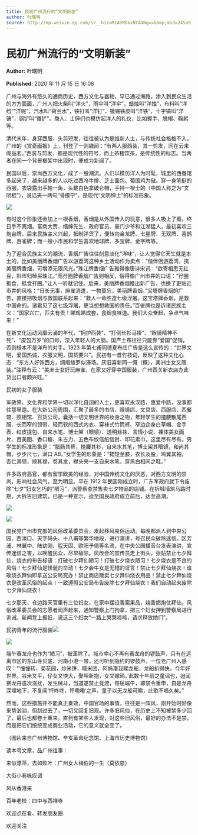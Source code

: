 ```yaml
---
title: 民初广州流行的“文明新装”
author: 叶曙明
source: http://mp.weixin.qq.com/s?__biz=MzA5MDkxNTA4Ng==&amp;mid=2454910282&amp;idx=1&amp;sn=70bef465edcc8bee53980a1be3bb65af&amp;chksm=87a23d2bb0d5b43d4edfbe1719e6541468648c40ad02a1c91a63660e64a189cca6c197ba71f3#rd
---
```


# 民初广州流行的“文明新装”

**Author:** 叶曙明

**Published:** 2020 年 11 月 15 日 16:08

广州与海外有悠久的通商历史，西方文化与器物，早已通过海路，渗入到民众生活的方方面面，广州人把火柴叫“洋火”，雨伞叫“洋伞”，蜡烛叫“洋烛”，布料叫“洋绉”“洋呢”，汽水叫“荷兰水”，铁钉叫“洋钉”，镀锡铁皮叫“洋铁”，十字镐叫“洋镐”，钢铲叫“番铲”。商人、士绅们也模仿起洋人的礼仪，比如握手、脱帽、鞠躬等。

清代末年，身穿西服，头剪短发，往往被认为是维新人士，与传统社会格格不入。广州的《赏奇画报》上，刊登了一则趣闻：“有两人服西装，其一剪发，同在云来阁品茗。”西装与剪发，都是现代性的符号，而上茶楼饮茶，是传统性的标志。当两者在同一个背景框架中出现时，便成为新闻了。

民国以后，崇尚西方文化，成了一股潮流。人们以模仿洋人为时髦，城里的西餐馆多起来了，越来越多的人以吃过西冷牛排、芝士面包、葡国鸡为傲。穿一身笔挺的西服，衣袋露出手帕一角，头戴白色拿破仑帽，手持一根士的（中国人称之为“文明棍”），说话夹一两句“骨摸宁”，是现代“文明绅士”的标准形象。

![](https://mmbiz.qpic.cn/mmbiz_jpg/PJWG74pLsMajHiamks8wMjiaAtoJGev1sWl2Z7BVsvFxMEUuQy7FEI8DTDm5UcEm1Wqx3NBR0GyBibNcYiaiaexMlCA/640?wx_fmt=jpeg)

有时这个形象还会加上一根香烟，香烟是从外国传入的玩意，很多人吸上了瘾，终日手不离烟。富商大贾、缙绅先生、政府官员、豪门少爷和江湖猛人，最初喜欢三炮台牌，后来民族主义兴起，抵制洋货了，便转向金龙牌、七星牌、无双牌、喜鹊牌、百雀牌；而一般小市民和学生喜欢地球牌、多宝牌、金字牌等。

为了迎合民族主义的潮流，香烟广告往往刻意淡化“洋味”，让人觉得它天生就是本土的，比如美丽牌香烟广告以游荔湾这种乡土活动作为卖点：“偕伴侣游荔湾，携美丽牌香烟，可增添无限风光。”珠江牌香烟广告雅得像唐诗宋词：“欲寄相思无红豆，斜晖归棹买珠江。”而孖圈牌香烟广告则相反，俗得像广州市井的口语：“孖圈抵食，抵食孖圈。”让人一听就记住。后来，美丽牌香烟推出新广告，也换了更贴近市井的风格：“日长无事，麻雀消遣，一物莫忘，美丽牌香烟。”宝塔牌香烟的广告，直接把吸烟与救国联系起来：“救人一命胜造七级浮屠。这宝塔牌香烟，是救中国命的。诸君见了这七级浮屠，更当想想救国的责任。”百雀牌也是诉诸民族主义：“国家兴亡，匹夫有责！睇戏睇成套，食烟食味道。我们大众奋起，争点气味来！”

在新文化运动风靡云涌的年代，“拥护西装”、“打倒长衫马褂”、“眼镜精神不死”、“皮包万岁”的口号，深入年轻人的大脑。国产土布往往只能靠“爱国”促销，否则根本不是洋布的对手。1923 年第七甫同德夏布庄广告是这么宣传的：“世界文明，爱国热诚，衣服文明，国货要兴”。民初有一首竹枝词，反映了这种文化心态：“东方人好饰西方，绸缎绫罗似滞场。厌旧喜新同一慨（概），美洲士女又唐装。”注释有云：“美洲士女好玩麻雀，在家又好穿中国服装，广州西关新衣店办此货出口者颇兴旺。”

民初的女子服装

军政界、文化界和学界一切以洋化自诩的人士，更喜欢永汉路、惠爱中路，没事都往那里跑。在大新公司周围，汇聚了最多的书店、眼镜店、文具店、西服店、西餐馆、照相馆、百货公司，囊括一切文明世界的妆身之物，年轻学生的揸腰散尾西服、长而窄的领带、轻而软的西式内衣、穿袜式竹筒裤、窄边企身白草帽、金手表、红皮提包、自来水笔、博士架（眼镜）、透明丝袜、言情小说、裸体美女画片、百美图、香口糖、朱古力、五色布纹信纸信封、印花素巾，这里尽有尽有。男学生的标准形象是：“腊肠其裤，揸腰其衫，自来水其笔，博士架其眼镜，和尚其帽，步步尺七，满口 AB。”女学生的形象是：“裙短至膝，衣长及股，鸡翼其袖，杏仁其领，顺其襟，卷其发，襟头夹一支自来水笔，穿黑白相间之鞋。”

许多政府高官，都有留学欧美的经验，对中国传统文化的厌恶，对西方文明的崇尚，影响社会风气，至为明显。早在 1912 年民国刚成立时，广东军政府就下令废除“七夕”妇女乞巧的“陋习”，派警察查禁售卖七夕物品的店铺。在拆城墙筑马路时期，大拆古旧建筑，已是一种宣示，迨至国民政府成立前后，达至高潮。

![](https://mmbiz.qpic.cn/mmbiz_jpg/PJWG74pLsMajHiamks8wMjiaAtoJGev1sWj3L2U17w7eFIsV8lxyfPWP1zawn2OtS00m6tickpXTVVwrWtyC3zG4w/640?wx_fmt=jpeg)

![](https://mmbiz.qpic.cn/mmbiz_jpg/PJWG74pLsMajHiamks8wMjiaAtoJGev1sWRiaMjyXYoCcPzzoq0jcmYW1vD9LGliaxcQicUuaK9c5GnV8H21K4cz3bA/640?wx_fmt=jpeg)

国民党广州市党部的风俗改革委员会，发起移风易俗运动。每晚都派人到中央公园、西濠口、天字码头、十八甫等繁华地段，进行演讲，号召民众破除迷信。区芳浦、林翼中、陆幼刚、程天固、欧阳予倩等名流，在中央公园播音台发表演讲，宣传迷信之害，以唤醒民众，尽早破除。风改会的宣传员走上街头，张贴禁止七夕拜仙、烧衣的布告标语：打破七夕拜仙陋习！打破七夕烧衣陋习！七夕烧衣是不良的风俗！七夕拜仙是怪诞的举动！七夕会牛女是无稽的诳言！禁止七夕拜仙烧衣！谁敢烧衣拜仙即拿送公安局究办！禁止商店贩卖七夕拜仙烧衣用品！禁止七夕拜仙烧衣是改革风俗的起点！一致遵照公安局布告废除七夕拜仙烧衣！我们自动起来废除七夕拜仙烧衣！

七夕那天，仓边路天官里有三位妇女，在家中摆设香案果品，烧香燃炮仗拜仙，风俗改革委员会的志愿者闻声赶来，通知警察上门拘拿，把三个妇女押到警察局进行训诫。新闻登上报纸，说这三个妇女“一路上哭哭啼啼，请求释放她们”。

民初青年的流行服装![](https://mmbiz.qpic.cn/mmbiz_jpg/PJWG74pLsMajHiamks8wMjiaAtoJGev1sWoiaDiakZKAacI2qiciaQicvVaHr0qndl1RERp6IQGsalpfNFBoEWKa8J08w/640?wx_fmt=jpeg)

![](https://mmbiz.qpic.cn/mmbiz_png/Ljib4So7yuWiaicjhsFYHfjrk7s2WV8doWj2K4mKHIONNKU5NBHdsmnAFo9tugUAibrlqO22sZuWuseGESzI5ibLAzg/640?wx_fmt=png)

端午赛龙舟也作为“陋习”，被革除了。城市中心不再有赛龙舟的锣鼓声，只有在远离市区的东山寺贝底、河南小港一带，还可听到隐约的锣鼓声。一位老广州人感叹：“‘憧憧转，菊花园，炒米饼，糯米团，阿妈凑我睇龙船，龙船扒得快，今年好世界。谷米又平，仔女又快大，娶埋新抱，女又嫁晒。’此数十年前之童谣也，迨闻赛龙舟迭次滋扰，发生械斗，当道遂禁止竞渡，每届端午，即禁令重申，自是龙舟深埋地下，不复闻‘怦咚咚，怦嘞嘞’之声。童子以无龙船可睇，此歌不唱久矣。”

然而，这些措施并不能真正奏效，中国官场的事情，往往是一阵风，刚开始时好像来势汹汹，但刮过去了，一切又回复旧观。许多旧风俗，在历史上不知被禁多少回了，最后也都卷土重来。直到有某些人发现，对这些旧风俗，最好的办法不是禁，而是把它们统统变成商业活动，它的意义就全变了。

（图片来自广州博物馆、辛亥革命纪念馆、上海市历史博物馆）

读本号文章，品广州往事：

来似漂萍，去如败叶：广州女人梅伯的一生（莫依慈）

大街小巷咏叹调

风从香港来

百年老校：四中与西禅寺

欢迎点在看、转发朋友圈

欢迎关注
